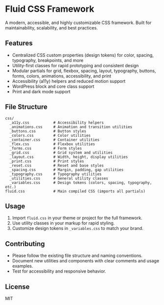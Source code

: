 # Fluid CSS Framework

A modern, accessible, and highly customizable CSS framework. Built for maintainability, scalability, and best practices.

## Features
- Centralized CSS custom properties (design tokens) for color, spacing, typography, breakpoints, and more
- Utility-first classes for rapid prototyping and consistent design
- Modular partials for grid, flexbox, spacing, layout, typography, buttons, forms, colors, animations, accessibility, and print
- Accessibility (a11y) helpers and reduced motion support
- WordPress block and core class support
- Print and dark mode support

## File Structure
```
css/
  _a11y.css           # Accessibility helpers
  _animations.css     # Animation and transition utilities
  _buttons.css        # Button styles
  _colors.css         # Color utilities
  _container.css      # Container utilities
  _flex.css           # Flexbox utilities
  _forms.css          # Form styles
  _grid.css           # Grid system and utilities
  _layout.css         # Width, height, display utilities
  _print.css          # Print styles
  _reset.css          # Reset and base styles
  _spacing.css        # Margin, padding, gap utilities
  _typography.css     # Typography utilities
  _utilities.css      # General utility classes
  _variables.css      # Design tokens (colors, spacing, typography, etc.)
fluid.css             # Main compiled CSS (imports all partials)
```

## Usage
1. Import `fluid.css` in your theme or project for the full framework.
2. Use utility classes in your markup for rapid styling.
3. Customize design tokens in `_variables.css` to match your brand.

## Contributing
- Please follow the existing file structure and naming conventions.
- Document new utilities and components with clear comments and usage examples.
- Test for accessibility and responsive behavior.

## License
MIT
